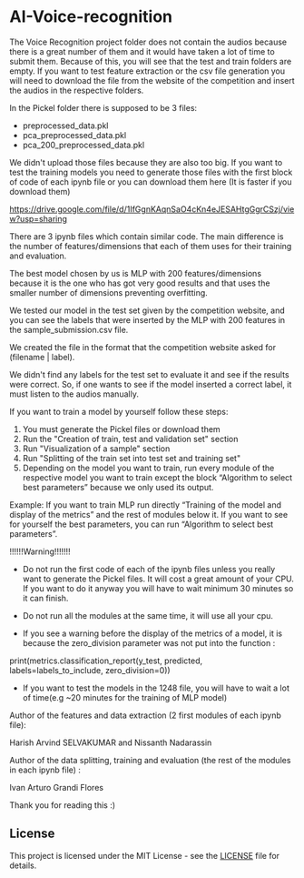 # AI-Voice-recognition

The Voice Recognition project folder does not contain the audios because there is
a great number of them and it would have taken a lot of time to submit them. Because of this, you
will see that the test and train folders are empty. If you want to test feature extraction or the csv
file generation you will need to download the file from the website of the competition and insert the
audios in the respective folders.

In the Pickel folder there is supposed to be 3 files:
- preprocessed_data.pkl
- pca_preprocessed_data.pkl
- pca_200_preprocessed_data.pkl

We didn't upload those files because they are also too big. If you want to test the training models
you need to generate those files with the first block of code of each ipynb file or you can download
them here (It is faster if you download them)

https://drive.google.com/file/d/1IfGgnKAqnSaO4cKn4eJESAHtgGgrCSzj/view?usp=sharing

There are 3 ipynb files which contain similar code. The main difference is the number
of features/dimensions that each of them uses for their training and evaluation.

The best model chosen by us is MLP with 200 features/dimensions because it is the one who has got
very good results and that uses the smaller number of dimensions preventing overfitting. 

We tested our model in the test set given by the competition website, and you can see the labels that 
were inserted by the MLP with 200 features in the sample_submission.csv file. 

We created the file in the format that the competition website asked for (filename | label).

We didn't find any labels for the test set to evaluate it and see if the results were correct. So, 
if one wants to see if the model inserted a correct label, it must listen to the audios manually.

If you want to train a model by yourself follow these steps:

1. You must generate the Pickel files or download them
2. Run the "Creation of train, test and validation set" section
3. Run "Visualization of a sample" section
4. Run "Splitting of the train set into test set and training set"
5. Depending on the model you want to train, run every module of the respective model
you want to train except the block “Algorithm to select best parameters” because we only used
its output.

Example: 
If you want to train MLP run directly “Training of the model and display of the metrics” and
the rest of modules below it. If you want to see for yourself the best parameters, you can run
“Algorithm to select best parameters”.

!!!!!!Warning!!!!!!!

- Do not run the first code of each of the ipynb files unless you really want to generate the Pickel files.
It will cost a great amount of your CPU. If you want to do it anyway you will have to wait minimum 30
minutes so it can finish.

- Do not run all the modules at the same time, it will use all your cpu.

- If you see a warning before the display of the metrics of a model, it is because the 
zero_division parameter was not put into the function :

print(metrics.classification_report(y_test, predicted, labels=labels_to_include, zero_division=0))

- If you want to test the models in the 1248 file, you will have to wait a lot of time(e.g ~20 minutes for
the training of MLP model)


Author of the features and data extraction (2 first modules of each ipynb file): 

Harish Arvind SELVAKUMAR and Nissanth Nadarassin

Author of the data splitting, training and evaluation (the rest of the modules in each ipynb file) :

Ivan Arturo Grandi Flores

Thank you for reading this :)

## License

This project is licensed under the MIT License - see the [LICENSE]([LICENSE](https://github.com/Harish-Arvind/AI-Voice-recognition/blob/main/AI%20Voice%20recognition/LICENSE)) file for details.

